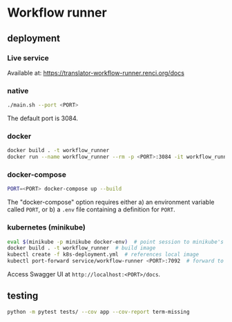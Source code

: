 # Workflow runner

## deployment

### Live service
Available at: https://translator-workflow-runner.renci.org/docs

### native

```bash
./main.sh --port <PORT>
```

The default port is 3084.

### docker

```bash
docker build . -t workflow_runner
docker run --name workflow_runner --rm -p <PORT>:3084 -it workflow_runner
```

### docker-compose

```bash
PORT=<PORT> docker-compose up --build
```

The "docker-compose" option requires either a) an environment variable called `PORT`, or b) a `.env` file containing a definition for `PORT`.

### kubernetes (minikube)

```bash
eval $(minikube -p minikube docker-env)  # point session to minikube's docker daemon
docker build . -t workflow_runner  # build image
kubectl create -f k8s-deployment.yml  # references local image
kubectl port-forward service/workflow-runner <PORT>:7092  # forward to port of your choice
```

Access Swagger UI at `http://localhost:<PORT>/docs`.

## testing

```bash
python -m pytest tests/ --cov app --cov-report term-missing
```
